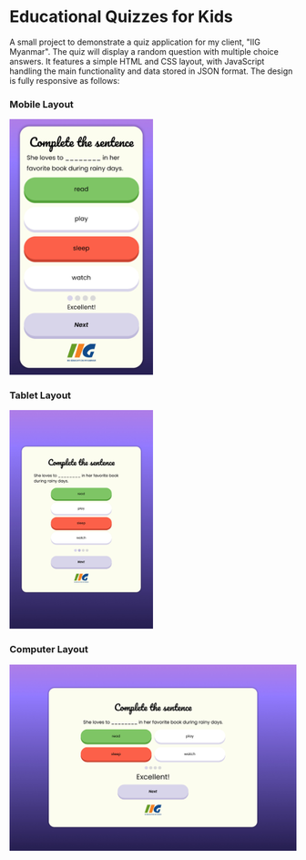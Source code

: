 # Educational Quizzes for Kids
A small project to demonstrate a quiz application for my client, "IIG Myanmar". The quiz will display a random question with multiple choice answers. It features a simple HTML and CSS layout, with JavaScript handling the main functionality and data stored in JSON format. The design is fully responsive as follows:

### Mobile Layout
<img src="assets/img/mobile-layout.jpg" alt="mobile layout" width="50%" height="50%">

### Tablet Layout
<img src="assets/img/tablet-layout.jpg" alt="tablet layout" width="50%" height="50%">

### Computer Layout
<img src="assets/img/computer-layout.jpg" alt="computer layout">
